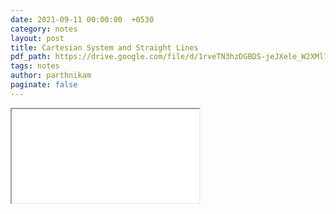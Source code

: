 ```yaml
---
date: 2021-09-11 00:00:00  +0530
category: notes
layout: post
title: Cartesian System and Straight Lines
pdf_path: https://drive.google.com/file/d/1rveTN3hzDGBDS-jeJXele_W2XMl7cLUd/preview?usp=sharing
tags: notes
author: parthnikam
paginate: false
---
```


<iframe class="embed-pdf" src="{{ page.pdf_path }}#toolbar=0" seamless="seamless" scrolling="no" style="overflow:hidden"></iframe>
